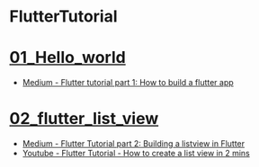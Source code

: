 # FlutterTutorial

# [01_Hello_world](https://github.com/railsgem/FlutterTutorial/tree/master/01_hello_world) 
 - [Medium - Flutter tutorial part 1: How to build a flutter app](https://medium.com/@jun.chenying/flutter-tutorial-part-1-how-to-build-a-flutter-app-f1c199f5e187)


# [02_flutter_list_view](https://github.com/railsgem/FlutterTutorial/tree/master/02_flutter_list_view)
 - [Medium - Flutter Tutorial part 2: Building a listview in Flutter](https://medium.com/@jun.chenying/flutter-tutorial-part-2-building-a-listview-in-flutter-544b48c0fe5b)
 - [Youtube - Flutter Tutorial - How to create a list view in 2 mins](https://www.youtube.com/watch?v=HteiqFQ6s40)